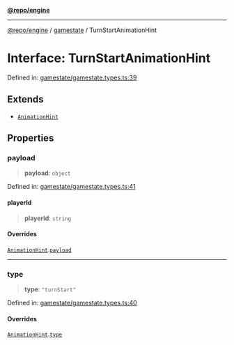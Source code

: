 [**@repo/engine**](../../README.md)

***

[@repo/engine](../../modules.md) / [gamestate](../README.md) / TurnStartAnimationHint

# Interface: TurnStartAnimationHint

Defined in: [gamestate/gamestate.types.ts:39](https://github.com/alexqguo/drinking-board-game-v3/blob/9ddda8d861e3b4d27c5ea796edff73f427a6ace0/packages/engine/src/gamestate/gamestate.types.ts#L39)

## Extends

- [`AnimationHint`](AnimationHint.md)

## Properties

### payload

> **payload**: `object`

Defined in: [gamestate/gamestate.types.ts:41](https://github.com/alexqguo/drinking-board-game-v3/blob/9ddda8d861e3b4d27c5ea796edff73f427a6ace0/packages/engine/src/gamestate/gamestate.types.ts#L41)

#### playerId

> **playerId**: `string`

#### Overrides

[`AnimationHint`](AnimationHint.md).[`payload`](AnimationHint.md#payload)

***

### type

> **type**: `"turnStart"`

Defined in: [gamestate/gamestate.types.ts:40](https://github.com/alexqguo/drinking-board-game-v3/blob/9ddda8d861e3b4d27c5ea796edff73f427a6ace0/packages/engine/src/gamestate/gamestate.types.ts#L40)

#### Overrides

[`AnimationHint`](AnimationHint.md).[`type`](AnimationHint.md#type)
